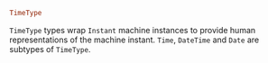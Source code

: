 ```julia
TimeType
```

`TimeType` types wrap `Instant` machine instances to provide human representations of the machine instant. `Time`, `DateTime` and `Date` are subtypes of `TimeType`.
